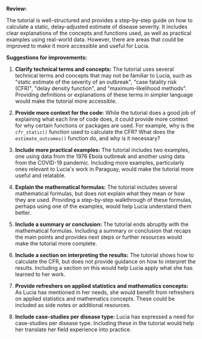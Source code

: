 **Review:**

The tutorial is well-structured and provides a step-by-step guide on how to calculate a static, delay-adjusted estimate of disease severity. It includes clear explanations of the concepts and functions used, as well as practical examples using real-world data. However, there are areas that could be improved to make it more accessible and useful for Lucia.

**Suggestions for improvements:**

1. **Clarify technical terms and concepts:** The tutorial uses several technical terms and concepts that may not be familiar to Lucia, such as "static estimate of the severity of an outbreak", "case fatality risk (CFR)", "delay density function", and "maximum-likelihood methods". Providing definitions or explanations of these terms in simpler language would make the tutorial more accessible.

2. **Provide more context for the code:** While the tutorial does a good job of explaining what each line of code does, it could provide more context for why certain functions or packages are used. For example, why is the `cfr_static()` function used to calculate the CFR? What does the `estimate_outcomes()` function do, and why is it necessary?

3. **Include more practical examples:** The tutorial includes two examples, one using data from the 1976 Ebola outbreak and another using data from the COVID-19 pandemic. Including more examples, particularly ones relevant to Lucia's work in Paraguay, would make the tutorial more useful and relatable.

4. **Explain the mathematical formulas:** The tutorial includes several mathematical formulas, but does not explain what they mean or how they are used. Providing a step-by-step walkthrough of these formulas, perhaps using one of the examples, would help Lucia understand them better.

5. **Include a summary or conclusion:** The tutorial ends abruptly with the mathematical formulas. Including a summary or conclusion that recaps the main points and provides next steps or further resources would make the tutorial more complete.

6. **Include a section on interpreting the results:** The tutorial shows how to calculate the CFR, but does not provide guidance on how to interpret the results. Including a section on this would help Lucia apply what she has learned to her work.

7. **Provide refreshers on applied statistics and mathematics concepts:** As Lucia has mentioned in her needs, she would benefit from refreshers on applied statistics and mathematics concepts. These could be included as side notes or additional resources.

8. **Include case-studies per disease type:** Lucia has expressed a need for case-studies per disease type. Including these in the tutorial would help her translate her field experience into practice.
